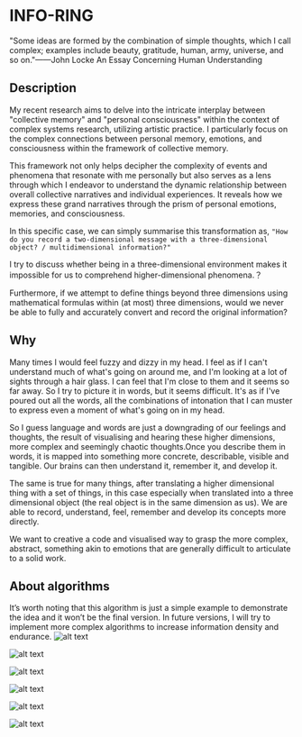 # **INFO-RING**

"Some ideas are formed by the combination of simple thoughts, which I call complex; examples include beauty, gratitude, human, army, universe, and so on."——John Locke   An Essay Concerning Human Understanding

## Description
 My recent research aims to delve into the intricate interplay between "collective memory" and 
"personal consciousness" within the context of complex systems research, utilizing artistic practice. I particularly focus on the complex connections between personal memory, emotions, and consciousness within the framework of collective memory.

 This framework not only helps decipher the complexity of events and phenomena that resonate with me personally but also serves as a lens through which I endeavor to understand the dynamic relationship between overall collective narratives and individual experiences. It reveals how we express these grand narratives through the prism of personal emotions, memories, and consciousness.

 In this specific case, we can simply summarise this transformation as, ```"How do you record a two-dimensional message with a three-dimensional object? / multidimensional information?"```

 I try to discuss whether being in a three-dimensional environment makes it impossible for us to comprehend higher-dimensional phenomena.？
 
 Furthermore, if we attempt to define things beyond three dimensions using mathematical formulas within (at most) three dimensions, would we never be able to fully and accurately convert and record the original information?
 
## Why 
Many times I would feel fuzzy and dizzy in my head. I feel as if I can't understand much of what's going on around me, and I'm looking at a lot of sights through a hair glass. I can feel that I'm close to them and it seems so far away. So I try to picture it in words, but it seems difficult.
It's as if I've poured out all the words, all the combinations of intonation that I can muster to express even a moment of what's going on in my head.


So I guess language and words are just a downgrading of our feelings and thoughts, the result of visualising and hearing these higher dimensions, more complex and seemingly chaotic thoughts.Once you describe them in words, it is mapped into something more concrete, describable, visible and tangible. Our brains can then understand it, remember it, and develop it.


The same is true for many things, after translating a higher dimensional thing with a set of things, in this case especially when translated into a three dimensional object (the real object is in the same dimension as us). We are able to record, understand, feel, remember and develop its concepts more directly.

We want to creative a code and visualised way to grasp the more complex, abstract, something akin to emotions that are generally difficult to articulate to a solid work.




## About algorithms

It’s worth noting that this algorithm is just a simple example to demonstrate the idea and it won’t be the final version. In future versions, I will try to implement more complex algorithms to increase information density and endurance.
![alt text](01.gif)


![alt text](02.gif)

![alt text](03.gif)

![alt text](04.gif)

![alt text](05.gif)

![alt text](06.gif)
